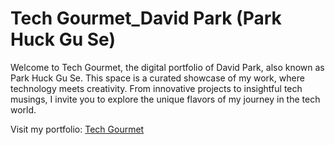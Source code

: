 # Tech Gourmet_David Park (Park Huck Gu Se)

Welcome to Tech Gourmet, the digital portfolio of David Park, also known as Park Huck Gu Se. This space is a curated showcase of my work, where technology meets creativity. From innovative projects to insightful tech musings, I invite you to explore the unique flavors of my journey in the tech world.   

Visit my portfolio: [Tech Gourmet](https://rjtp5670.github.io/Tech_Gourmet/)
